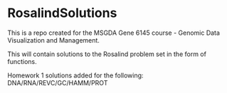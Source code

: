 # RosalindSolutions

 This is a repo created for the MSGDA Gene 6145 course - Genomic Data Visualization and Management.
 
 This will contain solutions to the Rosalind problem set in the form of functions.

Homework 1 solutions added for the following: DNA/RNA/REVC/GC/HAMM/PROT
